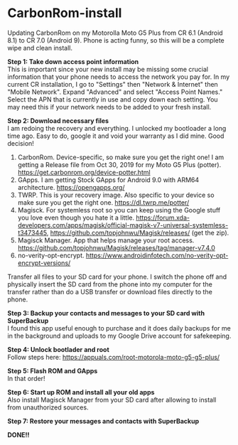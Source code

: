 # CarbonRom-install
Updating CarbonRom on my Motorolla Moto G5 Plus from CR 6.1 (Android 8.1) to CR 7.0 (Android 9). Phone is acting funny, so this will be a complete wipe and clean install.


**Step 1: Take down access point information**  
This is important since your new install may be missing some crucial information that your phone needs to access the network you pay for. In my current CR installation, I go to "Settings" then "Network & Internet" then "Mobile Network". Expand "Advanced" and select "Access Point Names." Select the APN that is currently in use and copy down each setting. You may need this if your network needs to be added to your fresh install.  

**Step 2: Download necessary files**  
I am redoing the recovery and everything. I unlocked my bootloader a long time ago. Easy to do, google it and void your warranty as I did mine. Good decision!  

  1) CarbonRom. Device-specific, so make sure you get the right one! I am getting a Release file from Oct 30, 2019 for my Moto G5 Plus (potter). https://get.carbonrom.org/device-potter.html  
  2) GApps. I am getting Stock GApps for Android 9.0 with ARM64 architecture. https://opengapps.org/  
  3) TWRP. This is your recovery image. Also specific to your device so make sure you get the right one. https://dl.twrp.me/potter/  
  4) Magisck. For systemless root so you can keep using the Google stuff you love even though you hate it a little. https://forum.xda-developers.com/apps/magisk/official-magisk-v7-universal-systemless-t3473445, https://github.com/topjohnwu/Magisk/releases/ (get the zip).  
  5) Magisck Manager. App that helps manage your root access. https://github.com/topjohnwu/Magisk/releases/tag/manager-v7.4.0  
  6) no-verity-opt-encrypt. https://www.androidinfotech.com/no-verity-opt-encrypt-versions/  

Transfer all files to your SD card for your phone. I switch the phone off and physically insert the SD card from the phone into my computer for the transfer rather than do a USB transfer or download files directly to the phone.  

**Step 3: Backup your contacts and messages to your SD card with SuperBackup**  
I found this app useful enough to purchase and it does daily backups for me in the background and uploads to my Google Drive account for safekeeping.

**Step 4: Unlock bootlader and root**  
Follow steps here: https://appuals.com/root-motorola-moto-g5-g5-plus/  

**Step 5: Flash ROM and GApps**  
In that order!  

**Step 6: Start up ROM and install all your old apps**  
Also install Magisck Manager from your SD card after allowing to install from unauthorized sources.  

**Step 7: Restore your messages and contacts with SuperBackup**  

**DONE!!**  
